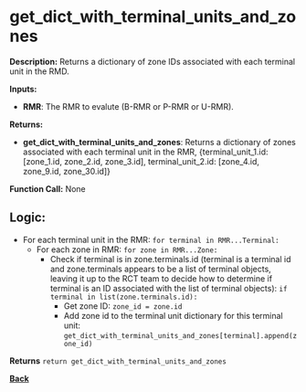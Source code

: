 # get_dict_with_terminal_units_and_zones    

**Description:** Returns a dictionary of zone IDs associated with each terminal unit in the RMD.   

**Inputs:**  
- **RMR**: The RMR to evalute (B-RMR or P-RMR or U-RMR).    

**Returns:**  
- **get_dict_with_terminal_units_and_zones**: Returns a dictionary of zones associated with each terminal unit in the RMR, {terminal_unit_1.id: [zone_1.id, zone_2.id, zone_3.id], terminal_unit_2.id: [zone_4.id, zone_9.id, zone_30.id]}
 
**Function Call:**  None

## Logic:   
- For each terminal unit in the RMR: `for terminal in RMR...Terminal:`  
    - For each zone in RMR: `for zone in RMR...Zone:`
        - Check if terminal is in zone.terminals.id (terminal is a terminal id and zone.terminals appears to be a list of terminal objects, leaving it up to the RCT team to decide how to determine if terminal is an ID associated with the list of terminal objects): `if terminal in list(zone.terminals.id):`    
            - Get zone ID: `zone_id = zone.id`
            - Add zone id to the terminal unit dictionary for this terminal unit: `get_dict_with_terminal_units_and_zones[terminal].append(zone_id)`    

**Returns**  `return get_dict_with_terminal_units_and_zones`

**[Back](../../../_toc.md)**








